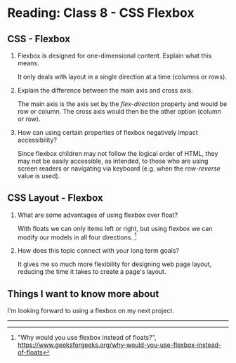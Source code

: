 # Reading: Class 8 - CSS Flexbox

## CSS - Flexbox

1. Flexbox is designed for one-dimensional content. Explain what this means.

   It only deals with layout in a single direction at a time (columns or rows).

2. Explain the difference between the main axis and cross axis.

   The main axis is the axis set by the _flex-direction_ property and would be row or column. The cross axis would then be the other option (column or row).

3. How can using certain properties of flexbox negatively impact accessibility?

   Since flexbox children may not follow the logical order of HTML, they may not be easily accessible, as intended, to those who are using screen readers or navigating via keyboard (e.g. when the _row-reverse_ value is used).

## CSS Layout - Flexbox

1. What are some advantages of using flexbox over float?

   With floats we can only items left or right, but using flexbox we can modify our models in all four directions. [^1]

2. How does this topic connect with your long term goals?

   It gives me so much more flexibility for designing web page layout, reducing the time it takes to create a page's layout.

## Things I want to know more about

I'm looking forward to using a flexbox on my next project.

---

[^1]: "Why would you use flexbox instead of floats?", https://www.geeksforgeeks.org/why-would-you-use-flexbox-instead-of-floats
